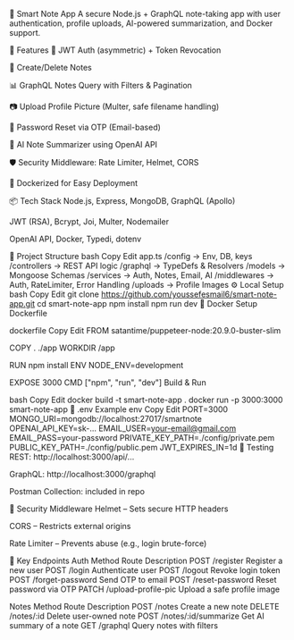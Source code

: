 🧠 Smart Note App
A secure Node.js + GraphQL note-taking app with user authentication, profile uploads, AI-powered summarization, and Docker support.

🚀 Features
🔐 JWT Auth (asymmetric) + Token Revocation

📝 Create/Delete Notes

📊 GraphQL Notes Query with Filters & Pagination

📷 Upload Profile Picture (Multer, safe filename handling)

🔁 Password Reset via OTP (Email-based)

🤖 AI Note Summarizer using OpenAI API

🛡️ Security Middleware: Rate Limiter, Helmet, CORS

🐳 Dockerized for Easy Deployment

📦 Tech Stack
Node.js, Express, MongoDB, GraphQL (Apollo)

JWT (RSA), Bcrypt, Joi, Multer, Nodemailer

OpenAI API, Docker, Typedi, dotenv

📁 Project Structure
bash
Copy
Edit
app.ts
/config         → Env, DB, keys
/controllers    → REST API logic
/graphql        → TypeDefs & Resolvers
/models         → Mongoose Schemas
/services       → Auth, Notes, Email, AI
/middlewares    → Auth, RateLimiter, Error Handling
/uploads        → Profile Images
⚙️ Local Setup
bash
Copy
Edit
git clone https://github.com/youssefesmail6/smart-note-app.git
cd smart-note-app
npm install
npm run dev
🐳 Docker Setup
Dockerfile

dockerfile
Copy
Edit
FROM satantime/puppeteer-node:20.9.0-buster-slim

COPY . ./app
WORKDIR /app

RUN npm install
ENV NODE_ENV=development

EXPOSE 3000
CMD ["npm", "run", "dev"]
Build & Run

bash
Copy
Edit
docker build -t smart-note-app .
docker run -p 3000:3000 smart-note-app
📄 .env Example
env
Copy
Edit
PORT=3000
MONGO_URI=mongodb://localhost:27017/smartnote
OPENAI_API_KEY=sk-...
EMAIL_USER=your-email@gmail.com
EMAIL_PASS=your-password
PRIVATE_KEY_PATH=./config/private.pem
PUBLIC_KEY_PATH=./config/public.pem
JWT_EXPIRES_IN=1d
🧪 Testing
REST: http://localhost:3000/api/...

GraphQL: http://localhost:3000/graphql

Postman Collection: included in repo

🔐 Security Middleware
Helmet – Sets secure HTTP headers

CORS – Restricts external origins

Rate Limiter – Prevents abuse (e.g., login brute-force)

🔧 Key Endpoints
Auth
Method	Route	Description
POST	/register	Register a new user
POST	/login	Authenticate user
POST	/logout	Revoke login token
POST	/forget-password	Send OTP to email
POST	/reset-password	Reset password via OTP
PATCH	/upload-profile-pic	Upload a safe profile image

Notes
Method	Route	Description
POST	/notes	Create a new note
DELETE	/notes/:id	Delete user-owned note
POST	/notes/:id/summarize	Get AI summary of a note
GET	/graphql	Query notes with filters
